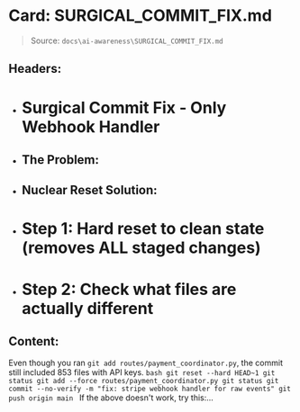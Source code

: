 # Card: SURGICAL_COMMIT_FIX.md

> Source: `docs\ai-awareness\SURGICAL_COMMIT_FIX.md`

## Headers:
- # Surgical Commit Fix - Only Webhook Handler
- ## The Problem:
- ## Nuclear Reset Solution:
- # Step 1: Hard reset to clean state (removes ALL staged changes)
- # Step 2: Check what files are actually different

## Content:
Even though you ran `git add routes/payment_coordinator.py`, the commit still included 853 files with API keys. ```bash git reset --hard HEAD~1 git status git add --force routes/payment_coordinator.py git status git commit --no-verify -m "fix: stripe webhook handler for raw events" git push origin main ``` If the above doesn't work, try this:...

